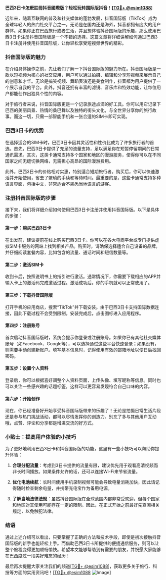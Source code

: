 **巴西3日卡怎麽註冊抖音國際版？轻松玩转国际版抖音！[[TG💪+ @esim1088](https://t.me/s/esim1088)]**

近年来，随着互联网的普及和社交媒体的蓬勃发展，抖音国际版（TikTok）成为全球年轻人的热门社交平台之一。无论是在国内还是海外，抖音都拥有庞大的用户群体。如果你正在巴西旅行或者生活，并且想体验抖音国际版的乐趣，那么使用巴西3日卡注册抖音国际版是一个不错的选择。这篇文章将详细讲解如何通过巴西3日卡注册并使用抖音国际版，让你轻松享受短视频世界的精彩。

### 抖音国际版的魅力

在介绍具体操作之前，先让我们了解一下抖音国际版的魅力所在。抖音国际版是一款以短视频为核心的社交应用，用户可以通过拍摄、编辑和分享短视频来展示自己的创意和才华。无论是搞笑视频、舞蹈表演还是美食制作，抖音都为用户提供了一个展示自我的平台。此外，抖音还拥有丰富的滤镜、音乐库和特效功能，让每位用户都能创作出独具个性的内容。

对于旅行者来说，抖音国际版更是一个记录旅途点滴的好工具。你可以用它记录下巴西的美丽风景、热情的桑巴舞以及独特的街头文化，与全世界分享你的旅行故事。而这一切，只需一部智能手机和一张合适的SIM卡即可实现。

### 巴西3日卡的优势

在选择适合的SIM卡时，巴西3日卡因其灵活性和性价比成为了许多旅行者的首选。首先，巴西3日卡提供了充足的流量支持，足以满足你在短暂停留期间的日常通讯需求。其次，这类卡通常支持多个国家和地区的漫游服务，使得你可以在不同国家之间无缝切换网络，无需担心高昂的国际漫游费用。

此外，巴西3日卡的价格相对实惠，特别适合短期旅行者。购买后，你可以快速激活并开始使用，省去了繁琐的手续和等待时间。最重要的是，这些卡通常支持多种语言界面，包括中文，非常适合不熟悉当地语言的游客。

### 注册抖音国际版的步骤

接下来，我们将详细介绍如何使用巴西3日卡注册并使用抖音国际版。以下是具体的步骤：

#### 第一步：购买巴西3日卡
在出发前，建议提前在线上购买巴西3日卡。你可以在各大电商平台或专门提供虚拟SIM卡服务的网站上找到相关产品。购买时，请确保选择适合自己设备的品牌，并仔细阅读套餐内容，比如包含的流量、通话时间和短信数量等。

#### 第二步：激活SIM卡
收到卡后，按照说明书上的指引进行激活。通常情况下，你需要下载相应的APP并输入卡上的激活码完成激活过程。激活成功后，你的手机就可以正常使用了。

#### 第三步：下载抖音国际版
打开手机的应用商店，搜索“TikTok”并下载安装。由于巴西3日卡支持国际数据连接，因此下载过程不会受到限制。安装完成后，点击图标进入应用程序。

#### 第四步：注册账号
首次启动抖音国际版时，系统会提示你登录或注册账号。如果你已有其他社交媒体账号（如Facebook、Google等），可以选择通过这些平台快速登录；如果没有，则需要手动创建新账户。填写基本信息时，记得使用有效的邮箱地址以便日后找回密码。

#### 第五步：设置个人资料
登录后，你可以根据喜好调整个人资料页面，上传头像、填写昵称等信息。同时也可以关注一些感兴趣的话题标签，这样可以更容易发现符合自己口味的内容。

#### 第六步：开始创作
现在，你已经准备好开始享受抖音国际版带来的乐趣了！无论是拍摄日常生活片段还是参与热门挑战活动，都可以尽情发挥你的创造力。别忘了多与其他用户互动哦，点赞、评论和分享都是增进交流的好方式。

### 小贴士：提高用户体验的小技巧
为了更好地利用巴西3日卡和抖音国际版的功能，这里有一些小技巧可以帮助你提升体验：

1. **合理分配流量**：考虑到3日卡提供的流量有限，建议优先用于观看高清视频而非长时间播放。如果条件允许的话，还可以连接Wi-Fi来节省流量。
   
2. **优化电池续航**：长时间使用手机录制视频可能会导致电量消耗加快，因此请记得随时检查剩余电量，并携带充电宝作为备用电源。
   
3. **了解当地法律法规**：虽然抖音国际版在全球范围内都非常受欢迎，但每个国家和地区对其使用可能存在一定的限制。因此，在正式开始之前最好先查阅相关规定，以免触犯法律。

### 结语

通过上述介绍可以看出，只要掌握了正确的方法和技术手段，即使是初次接触抖音国际版的新手也能轻松上手。而借助巴西3日卡所提供的便捷通信服务，则可以让整个旅程变得更加顺畅愉快。希望本文能够帮助到有需要的朋友，并祝愿大家能够在巴西度过一段美好难忘的经历！

最后再次提醒大家关注我们的频道[[TG💪+ @esim1088](https://t.me/s/esim1088)]，获取更多关于旅行、科技等方面的实用资讯吧！[[TG💪+ @esim1088](https://t.me/s/esim1088) ![Image](https://i.postimg.cc/4NQfJmqS/Snipaste-2025-05-13-00-14-12.png)]